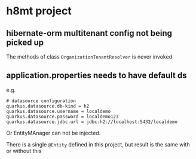 # h8mt project

## hibernate-orm multitenant config not being picked up

The methods of class `OrganizationTenantResolver` is never invoked

## application.properties needs to have default ds 

e.g.

```
# datasource configuration
quarkus.datasource.db-kind = h2
quarkus.datasource.username = localdemo
quarkus.datasource.password = localdemo123
quarkus.datasource.jdbc.url = jdbc:h2://localhost:5432/localdemo
```

Or EntityMAnager can not be injected.

There is a single `@Entity` defined in this project, but result is the same with or without this